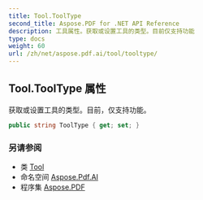 ```yaml
---
title: Tool.ToolType
second_title: Aspose.PDF for .NET API Reference
description: 工具属性。获取或设置工具的类型。目前仅支持功能
type: docs
weight: 60
url: /zh/net/aspose.pdf.ai/tool/tooltype/
---
```

## Tool.ToolType 属性

获取或设置工具的类型。目前，仅支持功能。

```csharp
public string ToolType { get; set; }
```

### 另请参阅

* 类 [Tool](../)
* 命名空间 [Aspose.Pdf.AI](../../../aspose.pdf.ai/)
* 程序集 [Aspose.PDF](../../../)